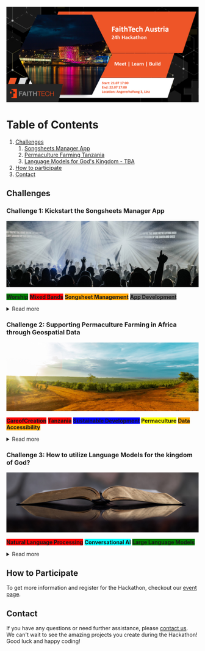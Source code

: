 ![Organization Logo](logo_slide.png)

# Table of Contents
1. [Challenges](#challenges)
    1. [Songsheets Manager App](#songsheet-manager)
    2. [Permaculture Farming Tanzania](#permaculture-tanzania)
    3. [Language Models for God's Kingdom - TBA](#language-models)
2. [How to participate](#how-to-participate)
3. [Contact](#contact)

## Challenges <a name="challenges"></a>

### Challenge 1: Kickstart the Songsheets Manager App <a name="songsheet-manager"></a>
![Challenge 1 Image](challenge_1.jpg)

<span style="font-weight: bold; background-color: green">Worship</span>
<span style="font-weight: bold; background-color: red">Mixed Bands</span>
<span style="font-weight: bold; background-color: orange">Songsheet Management</span>
<span style="font-weight: bold; background-color: gray">App Development</span>

<details>
<summary>Read more</summary>

<h4> Introduction </h4>
Interested in helping mixed bands work together more seamlessly?
If so, then help launch the Songsheets Manager app during this hackathon.
The Songsheet Manager app aims to be the go-to app for people who 
<ul>
  <li>Want to easily share songsheets with a mixed band</li>
  <li>want to do live updates</li>
  <li>Want to customise the songsheet without damaging the original data</li>
</ul>
Help develop Songsheets Manager, a tailor-made app for mixed bands that helps worship teams work together more easily.

<h4> Tasks </h4>
<ul>
  <li>Screen design (mock-ups) and implementation in Flutter</li>
  <li>Database modelling and implementation in Java Spring Boot</li>
</ul>

<h4> TechStack </h4>
<span style="font-weight: bold; background-color: orange">Flutter App</span>
<span style="font-weight: bold; background-color: orange">Java Spring boot</span>
<span style="font-weight: bold; background-color: orange">MySQL Datenbank</span>

<h4> Beneficiaries </h4>
<ul>
  <li>Worship bands (who play together regularly or sporadically)</li>
  <li>Basically any group of people who make music together</li>
</ul>

</details>

### Challenge 2: Supporting Permaculture Farming in Africa through Geospatial Data <a name="permaculture-tanzania"></a>
![Challenge 2 Image](challenge_2.jpg)

<span style="font-weight: bold; background-color: red">CareofCreation</span>
<span style="font-weight: bold; background-color: red">Tanzania</span>
<span style="font-weight: bold; background-color: blue">Sustainable Development</span>
<span style="font-weight: bold; background-color: yellow">Permaculture</span>
<span style="font-weight: bold; background-color: orange">Data Accessibility</span>

<details>
<summary>Read more</summary>

<h4> Introduction </h4>
The mission of CareofCreation Tanzania is to train people in the implementation of sustainable agriculture and forestry techniques. 
and forestry techniques to ensure sustainable development for people and their land.
When planning a new permaculture project they need geospatial data such as contour lines, wind and rain patterns, sunlight maps, buildings and roads to create permaculture design maps of the area of interest. 
Currently, the process of extracting and transforming the data is done manually, which is very time consuming. 
The challenge of the hackathon is to automate this process and think about ways to make the data accessible to users, such as CareofCreation.

<h4> Tasks </h4>
<ul>
  <li>Identification of relevant & available data sources for permaculture farm design</li>
  <li>Brainstorm on product architecture and deployment (ie desktop application vs web application)</li>
  <li>Implementation of data extraction and transformation pipeline</li>
</ul>

<h4> TechStack </h4>
<span style="font-weight: bold; background-color: orange">Geospatial Data Analysis</span>
<span style="font-weight: bold; background-color: orange">Automation</span>
<span style="font-weight: bold; background-color: orange">Data Extraction</span>
<span style="font-weight: bold; background-color: orange">Data Transformation</span>
<span style="font-weight: bold; background-color: orange">Permaculture Design</span>
<span style="font-weight: bold; background-color: orange">Mapping</span>

<div class="tag">Topic</div>

<h4> Beneficiaries </h4>
<ul>
  <li>Care of Creation Tanzania</li>
  <li>People and Organizations who want to implement permaculture sites in Africa</li>
</ul>

</details>


### Challenge 3: How to utilize Language Models for the kingdom of God? <a name="language-models"></a>
![Challenge 3 Image](challenge_3.jpg)

<span style="font-weight: bold; background-color: red">Natural Language Processing</span>
<span style="font-weight: bold; background-color: cyan">Conversational AI</span>
<span style="font-weight: bold; background-color: green">Large Language Models</span>

<details>
<summary>Read more</summary>

<h4> Introduction </h4>
Specific challenge details are to be announced. 
</details>

## How to Participate <a name="how-to-participate"></a>
To get more information and register for the Hackathon, 
checkout our [event page](https://www.eventbrite.com/e/faithtech-austria-hackathon-tickets-640764573087?aff=oddtdtcreator).


## Contact <a name="contact"></a>
If you have any questions or need further assistance, please [contact us](mailto:david.robl@faithtech.com). \
We can't wait to see the amazing projects you create during the Hackathon! Good luck and happy coding!
